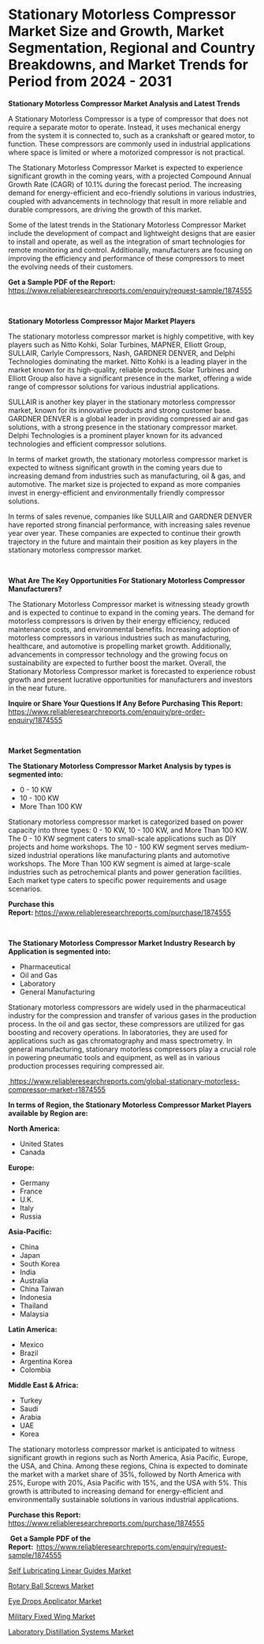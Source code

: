 <p><h1>Stationary Motorless Compressor Market Size and Growth, Market Segmentation, Regional and Country Breakdowns, and Market Trends for Period from 2024 -  2031</h1></p><p><strong>Stationary Motorless Compressor Market Analysis and Latest Trends</strong></p>
<p><p>A Stationary Motorless Compressor is a type of compressor that does not require a separate motor to operate. Instead, it uses mechanical energy from the system it is connected to, such as a crankshaft or geared motor, to function. These compressors are commonly used in industrial applications where space is limited or where a motorized compressor is not practical.</p><p>The Stationary Motorless Compressor Market is expected to experience significant growth in the coming years, with a projected Compound Annual Growth Rate (CAGR) of 10.1% during the forecast period. The increasing demand for energy-efficient and eco-friendly solutions in various industries, coupled with advancements in technology that result in more reliable and durable compressors, are driving the growth of this market.</p><p>Some of the latest trends in the Stationary Motorless Compressor Market include the development of compact and lightweight designs that are easier to install and operate, as well as the integration of smart technologies for remote monitoring and control. Additionally, manufacturers are focusing on improving the efficiency and performance of these compressors to meet the evolving needs of their customers.</p></p>
<p><strong>Get a Sample PDF of the Report:&nbsp;</strong> <a href="https://www.reliableresearchreports.com/enquiry/request-sample/1874555">https://www.reliableresearchreports.com/enquiry/request-sample/1874555</a></p>
<p>&nbsp;</p>
<p><strong>Stationary Motorless Compressor Major Market Players</strong></p>
<p><p>The stationary motorless compressor market is highly competitive, with key players such as Nitto Kohki, Solar Turbines, MAPNER, Elliott Group, SULLAIR, Carlyle Compressors, Nash, GARDNER DENVER, and Delphi Technologies dominating the market. Nitto Kohki is a leading player in the market known for its high-quality, reliable products. Solar Turbines and Elliott Group also have a significant presence in the market, offering a wide range of compressor solutions for various industrial applications.</p><p>SULLAIR is another key player in the stationary motorless compressor market, known for its innovative products and strong customer base. GARDNER DENVER is a global leader in providing compressed air and gas solutions, with a strong presence in the stationary compressor market. Delphi Technologies is a prominent player known for its advanced technologies and efficient compressor solutions.</p><p>In terms of market growth, the stationary motorless compressor market is expected to witness significant growth in the coming years due to increasing demand from industries such as manufacturing, oil & gas, and automotive. The market size is projected to expand as more companies invest in energy-efficient and environmentally friendly compressor solutions.</p><p>In terms of sales revenue, companies like SULLAIR and GARDNER DENVER have reported strong financial performance, with increasing sales revenue year over year. These companies are expected to continue their growth trajectory in the future and maintain their position as key players in the stationary motorless compressor market.</p></p>
<p>&nbsp;</p>
<p><strong>What Are The Key Opportunities For Stationary Motorless Compressor Manufacturers?</strong></p>
<p><p>The Stationary Motorless Compressor market is witnessing steady growth and is expected to continue to expand in the coming years. The demand for motorless compressors is driven by their energy efficiency, reduced maintenance costs, and environmental benefits. Increasing adoption of motorless compressors in various industries such as manufacturing, healthcare, and automotive is propelling market growth. Additionally, advancements in compressor technology and the growing focus on sustainability are expected to further boost the market. Overall, the Stationary Motorless Compressor market is forecasted to experience robust growth and present lucrative opportunities for manufacturers and investors in the near future.</p></p>
<p><strong>Inquire or Share Your Questions If Any Before Purchasing This Report:</strong> <a href="https://www.reliableresearchreports.com/enquiry/pre-order-enquiry/1874555">https://www.reliableresearchreports.com/enquiry/pre-order-enquiry/1874555</a></p>
<p>&nbsp;</p>
<p><strong>Market Segmentation</strong></p>
<p><strong>The Stationary Motorless Compressor Market Analysis by types is segmented into:</strong></p>
<p><ul><li>0 - 10 KW</li><li>10 - 100 KW</li><li>More Than 100 KW</li></ul></p>
<p><p>Stationary motorless compressor market is categorized based on power capacity into three types: 0 - 10 KW, 10 - 100 KW, and More Than 100 KW. The 0 - 10 KW segment caters to small-scale applications such as DIY projects and home workshops. The 10 - 100 KW segment serves medium-sized industrial operations like manufacturing plants and automotive workshops. The More Than 100 KW segment is aimed at large-scale industries such as petrochemical plants and power generation facilities. Each market type caters to specific power requirements and usage scenarios.</p></p>
<p><strong>Purchase this Report:&nbsp;</strong><a href="https://www.reliableresearchreports.com/purchase/1874555">https://www.reliableresearchreports.com/purchase/1874555</a></p>
<p>&nbsp;</p>
<p><strong>The Stationary Motorless Compressor Market Industry Research by Application is segmented into:</strong></p>
<p><ul><li>Pharmaceutical</li><li>Oil and Gas</li><li>Laboratory</li><li>General Manufacturing</li></ul></p>
<p><p>Stationary motorless compressors are widely used in the pharmaceutical industry for the compression and transfer of various gases in the production process. In the oil and gas sector, these compressors are utilized for gas boosting and recovery operations. In laboratories, they are used for applications such as gas chromatography and mass spectrometry. In general manufacturing, stationary motorless compressors play a crucial role in powering pneumatic tools and equipment, as well as in various production processes requiring compressed air.</p></p>
<p><a href="https://www.reliableresearchreports.com/global-stationary-motorless-compressor-market-r1874555">&nbsp;https://www.reliableresearchreports.com/global-stationary-motorless-compressor-market-r1874555</a></p>
<p><strong>In terms of Region, the Stationary Motorless Compressor Market Players available by Region are:</strong></p>
<p>
    <p> <strong> North America: </strong>
        <ul>
            <li>United States</li>
            <li>Canada</li>
        </ul>
        </p> 
    <p> <strong> Europe: </strong>
        <ul>
            <li>Germany</li>
            <li>France</li>
            <li>U.K.</li>
            <li>Italy</li>
            <li>Russia</li>
        </ul>
        </p> 
    <p> <strong> Asia-Pacific: </strong>
        <ul>
            <li>China</li>
            <li>Japan</li>
            <li>South Korea</li>
            <li>India</li>
            <li>Australia</li>
            <li>China Taiwan</li>
            <li>Indonesia</li>
            <li>Thailand</li>
            <li>Malaysia</li>
        </ul>
        </p> 
    <p> <strong> Latin America: </strong>
        <ul>
            <li>Mexico</li>
            <li>Brazil</li>
            <li>Argentina Korea</li>
            <li>Colombia</li>
        </ul>
        </p> 
    <p> <strong> Middle East & Africa: </strong>
        <ul>
            <li>Turkey</li>
            <li>Saudi</li>
            <li>Arabia</li>
            <li>UAE</li>
            <li>Korea</li>
        </ul>
    </p>
    </p>
<p><p>The stationary motorless compressor market is anticipated to witness significant growth in regions such as North America, Asia Pacific, Europe, the USA, and China. Among these regions, China is expected to dominate the market with a market share of 35%, followed by North America with 25%, Europe with 20%, Asia Pacific with 15%, and the USA with 5%. This growth is attributed to increasing demand for energy-efficient and environmentally sustainable solutions in various industrial applications.</p></p>
<p><strong>Purchase this Report: </strong><a href="https://www.reliableresearchreports.com/purchase/1874555">https://www.reliableresearchreports.com/purchase/1874555</a></p>
<p>&nbsp;<strong>Get a Sample PDF of the Report:&nbsp;&nbsp;</strong><a href="https://www.reliableresearchreports.com/enquiry/request-sample/1874555">https://www.reliableresearchreports.com/enquiry/request-sample/1874555</a></p>
<p><strong></strong></p>
<p><p><a href="https://github.com/jadenRaynor/Market-Research-Report-List-1/blob/main/self-lubricating-linear-guides-market.md">Self Lubricating Linear Guides Market</a></p><p><a href="https://github.com/ranaacryptoaddmin/Market-Research-Report-List-1/blob/main/rotary-ball-screws-market.md">Rotary Ball Screws Market</a></p><p><a href="https://issuu.com/reportprime-2/docs/eye-drops-applicator-market-size-2030.pptx">Eye Drops Applicator Market</a></p><p><a href="https://github.com/RoccoManning/Market-Research-Report-List-6/blob/main/military-fixed-wing-market.md">Military Fixed Wing Market</a></p><p><a href="https://github.com/gulaimolin/Market-Research-Report-List-5/blob/main/laboratory-distillation-systems-market.md">Laboratory Distillation Systems Market</a></p></p>